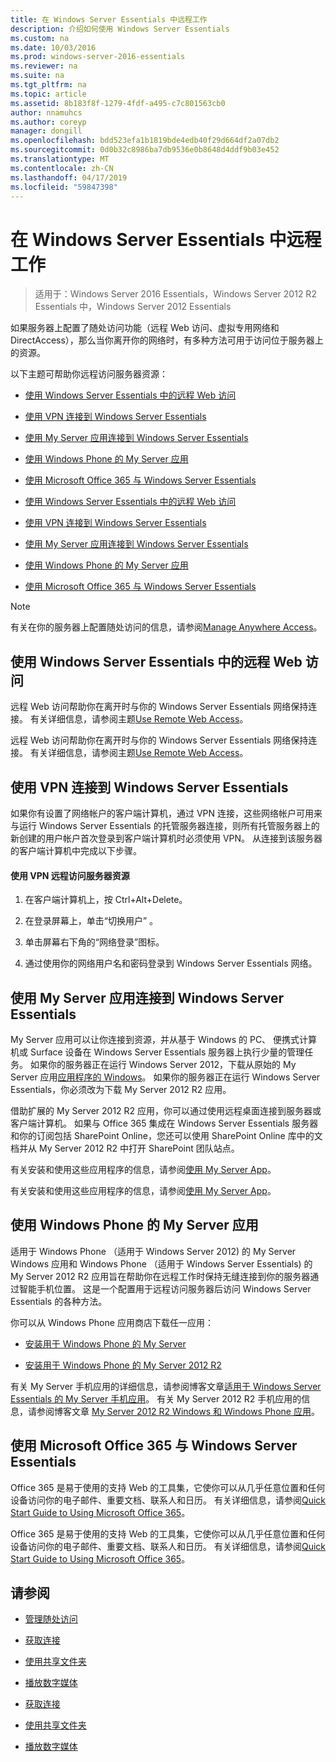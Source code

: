 ```yaml
---
title: 在 Windows Server Essentials 中远程工作
description: 介绍如何使用 Windows Server Essentials
ms.custom: na
ms.date: 10/03/2016
ms.prod: windows-server-2016-essentials
ms.reviewer: na
ms.suite: na
ms.tgt_pltfrm: na
ms.topic: article
ms.assetid: 8b183f8f-1279-4fdf-a495-c7c801563cb0
author: nnamuhcs
ms.author: coreyp
manager: dongill
ms.openlocfilehash: bdd523efa1b1819bde4edb40f29d664df2a07db2
ms.sourcegitcommit: 0d0b32c8986ba7db9536e0b8648d4ddf9b03e452
ms.translationtype: MT
ms.contentlocale: zh-CN
ms.lasthandoff: 04/17/2019
ms.locfileid: "59847398"
---
```

# <a name="work-remotely-in-windows-server-essentials"></a>在 Windows Server Essentials 中远程工作

>适用于：Windows Server 2016 Essentials，Windows Server 2012 R2 Essentials 中，Windows Server 2012 Essentials
  
 如果服务器上配置了随处访问功能（远程 Web 访问、虚拟专用网络和 DirectAccess），那么当你离开你的网络时，有多种方法可用于访问位于服务器上的资源。  
  
 以下主题可帮助你远程访问服务器资源：  
  

-   [使用 Windows Server Essentials 中的远程 Web 访问](Work-Remotely-in-Windows-Server-Essentials.md#BKMA_RWA)  
  
-   [使用 VPN 连接到 Windows Server Essentials](Work-Remotely-in-Windows-Server-Essentials.md#BKMK_3)  
  
-   [使用 My Server 应用连接到 Windows Server Essentials](Work-Remotely-in-Windows-Server-Essentials.md#BKMK_App)  
  
-   [使用 Windows Phone 的 My Server 应用](Work-Remotely-in-Windows-Server-Essentials.md#BKMK_2)  
  
-   [使用 Microsoft Office 365 与 Windows Server Essentials](Work-Remotely-in-Windows-Server-Essentials.md#BKMK_O365)  

-   [使用 Windows Server Essentials 中的远程 Web 访问](../use/Work-Remotely-in-Windows-Server-Essentials.md#BKMA_RWA)  
  
-   [使用 VPN 连接到 Windows Server Essentials](../use/Work-Remotely-in-Windows-Server-Essentials.md#BKMK_3)  
  
-   [使用 My Server 应用连接到 Windows Server Essentials](../use/Work-Remotely-in-Windows-Server-Essentials.md#BKMK_App)  
  
-   [使用 Windows Phone 的 My Server 应用](../use/Work-Remotely-in-Windows-Server-Essentials.md#BKMK_2)  
  
-   [使用 Microsoft Office 365 与 Windows Server Essentials](../use/Work-Remotely-in-Windows-Server-Essentials.md#BKMK_O365)  

  
> [!NOTE]
>  有关在你的服务器上配置随处访问的信息，请参阅[Manage Anywhere Access](../manage/Manage-Anywhere-Access-in-Windows-Server-Essentials.md)。  
  
##  <a name="BKMA_RWA"></a> 使用 Windows Server Essentials 中的远程 Web 访问  

 远程 Web 访问帮助你在离开时与你的 Windows Server Essentials 网络保持连接。 有关详细信息，请参阅主题[Use Remote Web Access](Use-Remote-Web-Access-in-Windows-Server-Essentials.md)。  

 远程 Web 访问帮助你在离开时与你的 Windows Server Essentials 网络保持连接。 有关详细信息，请参阅主题[Use Remote Web Access](../use/Use-Remote-Web-Access-in-Windows-Server-Essentials.md)。  

  
##  <a name="BKMK_3"></a> 使用 VPN 连接到 Windows Server Essentials  
 如果你有设置了网络帐户的客户端计算机，通过 VPN 连接，这些网络帐户可用来与运行 Windows Server Essentials 的托管服务器连接，则所有托管服务器上的新创建的用户帐户首次登录到客户端计算机时必须使用 VPN。 从连接到该服务器的客户端计算机中完成以下步骤。  
  
#### <a name="to-use-vpn-to-remotely-access-server-resources"></a>使用 VPN 远程访问服务器资源  
  
1.  在客户端计算机上，按 Ctrl+Alt+Delete。  
  
2.  在登录屏幕上，单击“切换用户”  。  
  
3.  单击屏幕右下角的“网络登录”图标。  
  
4.  通过使用你的网络用户名和密码登录到 Windows Server Essentials 网络。  
  
##  <a name="BKMK_App"></a> 使用 My Server 应用连接到 Windows Server Essentials  
 My Server 应用可以让你连接到资源，并从基于 Windows 的 PC、 便携式计算机或 Surface 设备在 Windows Server Essentials 服务器上执行少量的管理任务。 如果你的服务器正在运行 Windows Server 2012，下载从原始的 My Server 应用[应用程序的 Windows](https://windows.microsoft.com/windows-8/apps)。 如果你的服务器正在运行 Windows Server Essentials，你必须改为下载 My Server 2012 R2 应用。  
  
 借助扩展的 My Server 2012 R2 应用，你可以通过使用远程桌面连接到服务器或客户端计算机。 如果与 Office 365 集成在 Windows Server Essentials 服务器和你的订阅包括 SharePoint Online，您还可以使用 SharePoint Online 库中的文档并从 My Server 2012 R2 中打开 SharePoint 团队站点。  
  

 有关安装和使用这些应用程序的信息，请参阅[使用 My Server App](Use-the-My-Server-App-to-Connect-to-Windows-Server-Essentials.md)。  

 有关安装和使用这些应用程序的信息，请参阅[使用 My Server App](../use/Use-the-My-Server-App-to-Connect-to-Windows-Server-Essentials.md)。  

  
##  <a name="BKMK_2"></a> 使用 Windows Phone 的 My Server 应用  
 适用于 Windows Phone （适用于 Windows Server 2012) 的 My Server Windows 应用和 Windows Phone （适用于 Windows Server Essentials) 的 My Server 2012 R2 应用旨在帮助你在远程工作时保持无缝连接到你的服务器通过智能手机位置。 这是一个配置用于远程访问服务器后访问 Windows Server Essentials 的各种方法。  
  
 你可以从 Windows Phone 应用商店下载任一应用：  
  
-   [安装用于 Windows Phone 的 My Server](http://www.windowsphone.com/store/app/my-server/6c2f98d5-6fcf-4e1d-b8b1-cde62ea1a94a)  
  
-   [安装用于 Windows Phone 的 My Server 2012 R2](http://www.windowsphone.com/store/app/my-server-2012-r2/44f596b5-0477-4096-b96e-ddd6ef64ad6b)  
  
 有关 My Server 手机应用的详细信息，请参阅博客文章[适用于 Windows Server Essentials 的 My Server 手机应用](http://blogs.technet.com/b/sbs/archive/2012/09/18/my-server-phone-app-for-windows-server-2012-essentials.aspx)。 有关 My Server 2012 R2 手机应用的信息，请参阅博客文章 [My Server 2012 R2 Windows 和 Windows Phone 应用](http://blogs.technet.com/b/sbs/archive/2013/11/19/my-server-2012-r2-windows-and-windows-phone-apps.aspx)。  
  
##  <a name="BKMK_O365"></a> 使用 Microsoft Office 365 与 Windows Server Essentials  

 Office 365 是易于使用的支持 Web 的工具集，它使你可以从几乎任意位置和任何设备访问你的电子邮件、重要文档、联系人和日历。 有关详细信息，请参阅[Quick Start Guide to Using Microsoft Office 365](Quick-Start-Guide-to-Using-Microsoft-Office-365-with-Windows-Server-Essentials.md)。  

 Office 365 是易于使用的支持 Web 的工具集，它使你可以从几乎任意位置和任何设备访问你的电子邮件、重要文档、联系人和日历。 有关详细信息，请参阅[Quick Start Guide to Using Microsoft Office 365](../use/Quick-Start-Guide-to-Using-Microsoft-Office-365-with-Windows-Server-Essentials.md)。  

  
## <a name="see-also"></a>请参阅  
  
-   [管理随处访问](../manage/Manage-Anywhere-Access-in-Windows-Server-Essentials.md)  
  

-   [获取连接](Get-Connected-in-Windows-Server-Essentials.md)  
  
-   [使用共享文件夹](Use-Shared-Folders-in-Windows-Server-Essentials.md)  
  
-   [播放数字媒体](Play-Digital-Media-in-Windows-Server-Essentials.md)

-   [获取连接](../use/Get-Connected-in-Windows-Server-Essentials.md)  
  
-   [使用共享文件夹](../use/Use-Shared-Folders-in-Windows-Server-Essentials.md)  
  
-   [播放数字媒体](../use/Play-Digital-Media-in-Windows-Server-Essentials.md)

